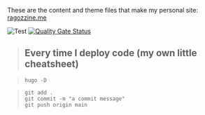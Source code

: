 These are the content and theme files that make my personal site: [ragozzine.me](https://ragozzine.me)

![Test](https://github.com/ragozzine/hugozzine/workflows/CI/badge.svg?branch=main&event=push) [![Quality Gate Status](https://sonarcloud.io/api/project_badges/measure?project=ragozzine_hugozzine&metric=alert_status)](https://sonarcloud.io/dashboard?id=ragozzine_hugozzine)

> ## Every time I deploy code (my own little cheatsheet)

> `hugo -D`

> ```
> git add .
> git commit -m "a commit message"
> git push origin main
> ```
